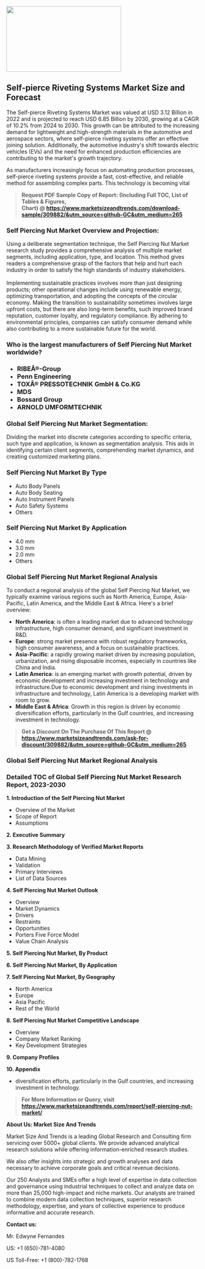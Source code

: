 <p><img class="alignnone size-medium wp-image-20088" src="https://ffe5etoiles.com/wp-content/uploads/2024/12/MST1-300x171.png" alt="" width="300" height="171" /></p><h2>Self-pierce Riveting Systems Market Size and Forecast</h2><p>The Self-pierce Riveting Systems Market was valued at USD 3.12 Billion in 2022 and is projected to reach USD 6.85 Billion by 2030, growing at a CAGR of 10.2% from 2024 to 2030. This growth can be attributed to the increasing demand for lightweight and high-strength materials in the automotive and aerospace sectors, where self-pierce riveting systems offer an effective joining solution. Additionally, the automotive industry's shift towards electric vehicles (EVs) and the need for enhanced production efficiencies are contributing to the market's growth trajectory.</p><p>As manufacturers increasingly focus on automating production processes, self-pierce riveting systems provide a fast, cost-effective, and reliable method for assembling complex parts. This technology is becoming vital</p><blockquote id="" class=""><strong>Request PDF Sample Copy of Report: (Including Full TOC, List of Tables &amp; Figures, Chart)&nbsp;@&nbsp;<strong><a href="https://www.marketsizeandtrends.com/download-sample/309882/&utm_source=github-GC&utm_medium=265" target="_blank">https://www.marketsizeandtrends.com/download-sample/309882/&utm_source=github-GC&utm_medium=265</a></strong></strong></blockquote><h3 id="" class="">Self Piercing Nut Market&nbsp;Overview and Projection:</h3><p id="" class="">Using a deliberate segmentation technique, the Self Piercing Nut Market research study provides a comprehensive analysis of multiple market segments, including application, type, and location. This method gives readers a comprehensive grasp of the factors that help and hurt each industry in order to satisfy the high standards of industry stakeholders. <br /> <br />Implementing sustainable practices involves more than just designing products; other operational changes include using renewable energy, optimizing transportation, and adopting the concepts of the circular economy. Making the transition to sustainability sometimes involves large upfront costs, but there are also long-term benefits, such improved brand reputation, customer loyalty, and regulatory compliance. By adhering to environmental principles, companies can satisfy consumer demand while also contributing to a more sustainable future for the world.</p><h3 id="" class="">Who is the largest manufacturers of&nbsp;Self Piercing Nut Market worldwide?</h3><h3 class=""><p><ul><li>RIBEÂ®-Group </li><li> Penn Engineering </li><li> TOXÂ® PRESSOTECHNIK GmbH & Co.KG </li><li> MDS </li><li> Bossard Group </li><li> ARNOLD UMFORMTECHNIK</li></ul></p></h3><h3 id="" class="">Global&nbsp;Self Piercing Nut Market Segmentation:</h3><p id="" class="">Dividing the market into discrete categories according to specific criteria, such type and application, is known as segmentation analysis. This aids in identifying certain client segments, comprehending market dynamics, and creating customized marketing plans.</p><h3 id="" class="">Self Piercing Nut Market&nbsp;By Type</h3><p><p><ul><li>Auto Body Panels</li><li> Auto Body Seating</li><li> Auto Instrument Panels</li><li> Auto Safety Systems</li><li> Others</p></li></ul></p></p><h3 id="" class="">Self Piercing Nut Market&nbsp;By Application</h3><p class=""><p><ul><li>4.0 mm</li><li> 3.0 mm</li><li> 2.0 mm</li><li> Others</li></ul></p></p><h3 id="" class="">Global Self Piercing Nut Market Regional Analysis</h3><p id="" class="">To conduct a regional analysis of the global Self Piercing Nut Market, we typically examine various regions such as North America, Europe, Asia-Pacific, Latin America, and the Middle East &amp; Africa. Here's a brief overview:</p><ul><li><strong>North America</strong>: is often a leading market due to advanced technology infrastructure, high consumer demand, and significant investment in R&amp;D.</li><li><strong>Europe</strong>: strong market presence with robust regulatory frameworks, high consumer awareness, and a focus on sustainable practices.</li><li><strong>Asia-Pacific</strong>: a rapidly growing market driven by increasing population, urbanization, and rising disposable incomes, especially in countries like China and India.</li><li><strong>Latin America</strong>: is an emerging market with growth potential, driven by economic development and increasing investment in technology and infrastructure.Due to economic development and rising investments in infrastructure and technology, Latin America is a developing market with room to grow.</li><li><strong>Middle East &amp; Africa</strong>: Growth in this region is driven by economic diversification efforts, particularly in the Gulf countries, and increasing investment in technology.</li></ul><blockquote id="" class=""><strong>Get a Discount On The Purchase Of This Report @ <strong><a href="https://www.marketsizeandtrends.com/ask-for-discount/309882/&utm_source=github-GC&utm_medium=265" target="_blank">https://www.marketsizeandtrends.com/ask-for-discount/309882/&utm_source=github-GC&utm_medium=265</a></strong></strong></blockquote><h3 id="" class="">Global Self Piercing Nut Market Regional Analysis</h3><h3 id="" class="">Detailed TOC of Global Self Piercing Nut Market Research Report, 2023-2030</h3><p id="" class=""><strong>1. Introduction of the Self Piercing Nut Market</strong></p><ul><li>Overview of the Market</li><li>Scope of Report</li><li>Assumptions</li></ul><p id="" class=""><strong>2. Executive Summary</strong></p><p id="" class=""><strong>3. Research Methodology of Verified Market Reports</strong></p><ul><li>Data Mining</li><li>Validation</li><li>Primary Interviews</li><li>List of Data Sources</li></ul><p id="" class=""><strong>4. Self Piercing Nut Market Outlook</strong></p><ul><li>Overview</li><li>Market Dynamics</li><li>Drivers</li><li>Restraints</li><li>Opportunities</li><li>Porters Five Force Model</li><li>Value Chain Analysis</li></ul><p id="" class=""><strong>5. Self Piercing Nut Market, By Product</strong></p><p id="" class=""><strong>6. Self Piercing Nut Market, By Application</strong></p><p id="" class=""><strong>7. Self Piercing Nut Market, By Geography</strong></p><ul><li>North America</li><li>Europe</li><li>Asia Pacific</li><li>Rest of the World</li></ul><p id="" class=""><strong>8. Self Piercing Nut Market Competitive Landscape</strong></p><ul><li>Overview</li><li>Company Market Ranking</li><li>Key Development Strategies</li></ul><p id="" class=""><strong>9. Company Profiles</strong></p><p id="" class=""><strong>10. Appendix</strong></p><ul><li>diversification efforts, particularly in the Gulf countries, and increasing investment in technology.</li></ul><blockquote id="" class=""><strong>For More Information or Query, visit <strong><strong><a href="https://www.marketsizeandtrends.com/report/self-piercing-nut-market/" target="_blank">https://www.marketsizeandtrends.com/report/self-piercing-nut-market/</a></strong></strong></strong></blockquote><p id="" class=""><strong>About Us: Market Size And Trends</strong></p><p id="" class="">Market Size And Trends is a leading Global Research and Consulting firm servicing over 5000+ global clients. We provide advanced analytical research solutions while offering information-enriched research studies.</p><p id="" class="">We also offer insights into strategic and growth analyses and data necessary to achieve corporate goals and critical revenue decisions.</p><p id="" class="">Our 250 Analysts and SMEs offer a high level of expertise in data collection and governance using industrial techniques to collect and analyze data on more than 25,000 high-impact and niche markets. Our analysts are trained to combine modern data collection techniques, superior research methodology, expertise, and years of collective experience to produce informative and accurate research.</p><p id="" class=""><strong>Contact us:</strong></p><p id="" class="">Mr. Edwyne Fernandes</p><p id="" class="">US: +1 (650)-781-4080</p><p id="" class="">US Toll-Free: +1 (800)-782-1768</p>
